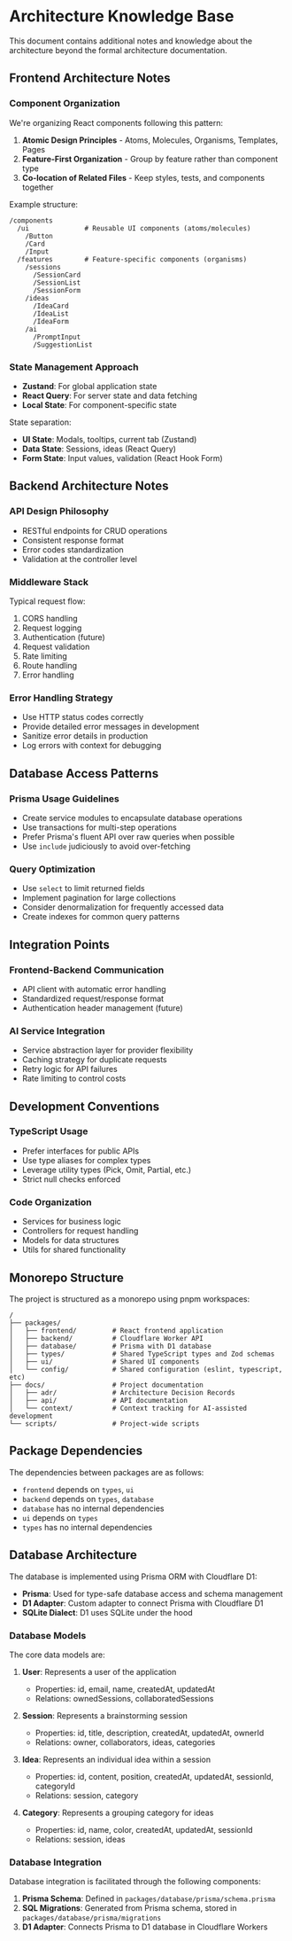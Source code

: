 # Architecture Knowledge Base

This document contains additional notes and knowledge about the architecture beyond the formal architecture documentation.

## Frontend Architecture Notes

### Component Organization

We're organizing React components following this pattern:

1. **Atomic Design Principles** - Atoms, Molecules, Organisms, Templates, Pages
2. **Feature-First Organization** - Group by feature rather than component type
3. **Co-location of Related Files** - Keep styles, tests, and components together

Example structure:

```
/components
  /ui              # Reusable UI components (atoms/molecules)
    /Button
    /Card
    /Input
  /features        # Feature-specific components (organisms)
    /sessions
      /SessionCard
      /SessionList
      /SessionForm
    /ideas
      /IdeaCard
      /IdeaList
      /IdeaForm
    /ai
      /PromptInput
      /SuggestionList
```

### State Management Approach

- **Zustand**: For global application state
- **React Query**: For server state and data fetching
- **Local State**: For component-specific state

State separation:

- **UI State**: Modals, tooltips, current tab (Zustand)
- **Data State**: Sessions, ideas (React Query)
- **Form State**: Input values, validation (React Hook Form)

## Backend Architecture Notes

### API Design Philosophy

- RESTful endpoints for CRUD operations
- Consistent response format
- Error codes standardization
- Validation at the controller level

### Middleware Stack

Typical request flow:

1. CORS handling
2. Request logging
3. Authentication (future)
4. Request validation
5. Rate limiting
6. Route handling
7. Error handling

### Error Handling Strategy

- Use HTTP status codes correctly
- Provide detailed error messages in development
- Sanitize error details in production
- Log errors with context for debugging

## Database Access Patterns

### Prisma Usage Guidelines

- Create service modules to encapsulate database operations
- Use transactions for multi-step operations
- Prefer Prisma's fluent API over raw queries when possible
- Use `include` judiciously to avoid over-fetching

### Query Optimization

- Use `select` to limit returned fields
- Implement pagination for large collections
- Consider denormalization for frequently accessed data
- Create indexes for common query patterns

## Integration Points

### Frontend-Backend Communication

- API client with automatic error handling
- Standardized request/response format
- Authentication header management (future)

### AI Service Integration

- Service abstraction layer for provider flexibility
- Caching strategy for duplicate requests
- Retry logic for API failures
- Rate limiting to control costs

## Development Conventions

### TypeScript Usage

- Prefer interfaces for public APIs
- Use type aliases for complex types
- Leverage utility types (Pick, Omit, Partial, etc.)
- Strict null checks enforced

### Code Organization

- Services for business logic
- Controllers for request handling
- Models for data structures
- Utils for shared functionality

## Monorepo Structure

The project is structured as a monorepo using pnpm workspaces:

```
/
├── packages/
│   ├── frontend/         # React frontend application
│   ├── backend/          # Cloudflare Worker API
│   ├── database/         # Prisma with D1 database
│   ├── types/            # Shared TypeScript types and Zod schemas
│   ├── ui/               # Shared UI components
│   └── config/           # Shared configuration (eslint, typescript, etc)
├── docs/                 # Project documentation
│   ├── adr/              # Architecture Decision Records
│   ├── api/              # API documentation
│   └── context/          # Context tracking for AI-assisted development
└── scripts/              # Project-wide scripts
```

## Package Dependencies

The dependencies between packages are as follows:

- `frontend` depends on `types`, `ui`
- `backend` depends on `types`, `database`
- `database` has no internal dependencies
- `ui` depends on `types`
- `types` has no internal dependencies

## Database Architecture

The database is implemented using Prisma ORM with Cloudflare D1:

- **Prisma**: Used for type-safe database access and schema management
- **D1 Adapter**: Custom adapter to connect Prisma with Cloudflare D1
- **SQLite Dialect**: D1 uses SQLite under the hood

### Database Models

The core data models are:

1. **User**: Represents a user of the application

   - Properties: id, email, name, createdAt, updatedAt
   - Relations: ownedSessions, collaboratedSessions

2. **Session**: Represents a brainstorming session

   - Properties: id, title, description, createdAt, updatedAt, ownerId
   - Relations: owner, collaborators, ideas, categories

3. **Idea**: Represents an individual idea within a session

   - Properties: id, content, position, createdAt, updatedAt, sessionId, categoryId
   - Relations: session, category

4. **Category**: Represents a grouping category for ideas
   - Properties: id, name, color, createdAt, updatedAt, sessionId
   - Relations: session, ideas

### Database Integration

Database integration is facilitated through the following components:

1. **Prisma Schema**: Defined in `packages/database/prisma/schema.prisma`
2. **SQL Migrations**: Generated from Prisma schema, stored in `packages/database/prisma/migrations`
3. **D1 Adapter**: Connects Prisma to D1 database in Cloudflare Workers
